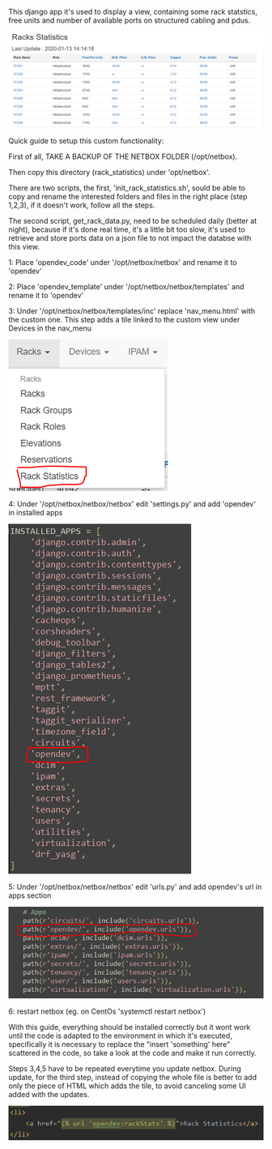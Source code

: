 This django app it's used to display a view, containing some rack statstics, free units and number of available ports on structured cabling and pdus.

![NetBox](screens/demo_page.PNG "Demo page")

Quick guide to setup this custom functionality:

First of all, TAKE A BACKUP OF THE NETBOX FOLDER (/opt/netbox).

Then copy this directory (rack_statistics) under 'opt/netbox'.

There are two scripts, the first, 'init_rack_statistics.sh', sould be able to copy and rename the interested folders and files in the right place (step 1,2,3), 
if it doesn't work, follow all the steps.

The second script, get_rack_data.py, need to be scheduled daily (better at night), because if it's done real time, it's a little bit too slow, it's used to retrieve and store ports data on a json file to not impact the databse with this view.

1: Place 'opendev_code' under '/opt/netbox/netbox' and rename it to 'opendev'

2: Place 'opendev_template' under '/opt/netbox/netbox/templates' and rename it to 'opendev'

3: Under '/opt/netbox/netbox/templates/inc' replace 'nav_menu.html' with the custom one.
	This step adds a tile linked to the custom view under Devices in the nav_menu
	
![NetBox](screens/nav_menu.PNG "Nav menu")
	
4: Under '/opt/netbox/netbox/netbox' edit 'settings.py' and add 'opendev' in installed apps

![NetBox](screens/installed_app.PNG "Installed apps")

5: Under '/opt/netbox/netbox/netbox' edit 'urls.py' and add opendev's url in apps section

![NetBox](screens/urls.PNG "Urls")

6: restart netbox (eg. on CentOs 'systemctl restart netbox')

With this guide, everything should be installed correctly but it wont work until the code is adapted to the environment in which it's executed, 
specifically it is necessary to replace the "insert 'something' here" scattered in the code, so take a look at the code and make it run correctly.

Steps 3,4,5 have to be repeated everytime you update netbox.
During update, for the third step, instead of copying the whole file is better to add only the piece of HTML which adds the tile, to avoid canceling some UI added with the updates.

![NetBox](screens/html.PNG "html")
